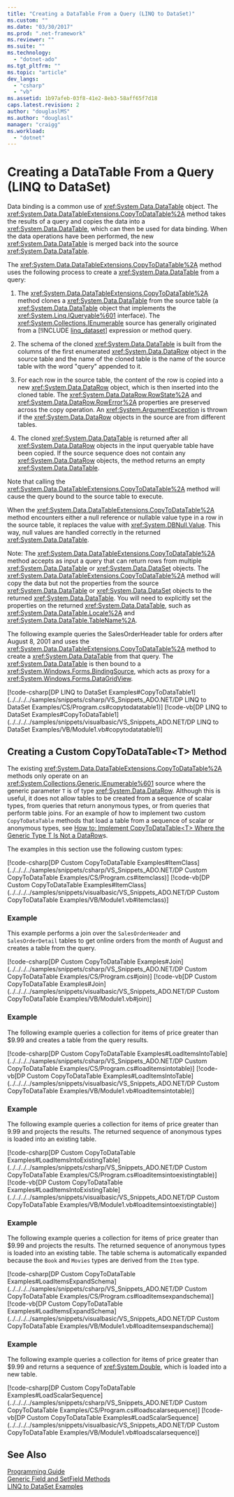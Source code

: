 ```yaml
---
title: "Creating a DataTable From a Query (LINQ to DataSet)"
ms.custom: ""
ms.date: "03/30/2017"
ms.prod: ".net-framework"
ms.reviewer: ""
ms.suite: ""
ms.technology: 
  - "dotnet-ado"
ms.tgt_pltfrm: ""
ms.topic: "article"
dev_langs: 
  - "csharp"
  - "vb"
ms.assetid: 1b97afeb-03f8-41e2-8eb3-58aff65f7d18
caps.latest.revision: 2
author: "douglaslMS"
ms.author: "douglasl"
manager: "craigg"
ms.workload: 
  - "dotnet"
---
```

# Creating a DataTable From a Query (LINQ to DataSet)
Data binding is a common use of <xref:System.Data.DataTable> object. The <xref:System.Data.DataTableExtensions.CopyToDataTable%2A> method takes the results of a query and copies the data into a <xref:System.Data.DataTable>, which can then be used for data binding. When the data operations have been performed, the new <xref:System.Data.DataTable> is merged back into the source <xref:System.Data.DataTable>.  
  
 The <xref:System.Data.DataTableExtensions.CopyToDataTable%2A> method uses the following process to create a <xref:System.Data.DataTable> from a query:  
  
1. The <xref:System.Data.DataTableExtensions.CopyToDataTable%2A> method clones a <xref:System.Data.DataTable> from the source table (a <xref:System.Data.DataTable> object that implements the <xref:System.Linq.IQueryable%601> interface). The <xref:System.Collections.IEnumerable> source has generally originated from a [!INCLUDE [linq_dataset](../../../../includes/linq-dataset-md.md)] expression or method query.  
  
2. The schema of the cloned <xref:System.Data.DataTable> is built from the columns of the first enumerated <xref:System.Data.DataRow> object in the source table and the name of the cloned table is the name of the source table with the word "query" appended to it.  
  
3. For each row in the source table, the content of the row is copied into a new <xref:System.Data.DataRow> object, which is then inserted into the cloned table. The <xref:System.Data.DataRow.RowState%2A> and <xref:System.Data.DataRow.RowError%2A> properties are preserved across the copy operation. An <xref:System.ArgumentException> is thrown if the <xref:System.Data.DataRow> objects in the source are from different tables.  
  
4. The cloned <xref:System.Data.DataTable> is returned after all <xref:System.Data.DataRow> objects in the input queryable table have been copied. If the source sequence does not contain any <xref:System.Data.DataRow> objects, the method returns an empty <xref:System.Data.DataTable>.  
  
 Note that calling the <xref:System.Data.DataTableExtensions.CopyToDataTable%2A> method will cause the query bound to the source table to execute.  
  
 When the <xref:System.Data.DataTableExtensions.CopyToDataTable%2A> method encounters either a null reference or nullable value type in a row in the source table, it replaces the value with <xref:System.DBNull.Value>. This way, null values are handled correctly in the returned <xref:System.Data.DataTable>.  
  
 Note: The <xref:System.Data.DataTableExtensions.CopyToDataTable%2A> method accepts as input a query that can return rows from multiple <xref:System.Data.DataTable> or <xref:System.Data.DataSet> objects. The <xref:System.Data.DataTableExtensions.CopyToDataTable%2A> method will copy the data but not the properties from the source <xref:System.Data.DataTable> or <xref:System.Data.DataSet> objects to the returned <xref:System.Data.DataTable>. You will need to explicitly set the properties on the returned <xref:System.Data.DataTable>, such as <xref:System.Data.DataTable.Locale%2A> and <xref:System.Data.DataTable.TableName%2A>.  
  
 The following example queries the SalesOrderHeader table for orders after August 8, 2001 and uses the <xref:System.Data.DataTableExtensions.CopyToDataTable%2A> method to create a <xref:System.Data.DataTable> from that query. The <xref:System.Data.DataTable> is then bound to a <xref:System.Windows.Forms.BindingSource>, which acts as proxy for a <xref:System.Windows.Forms.DataGridView>.  
  
 [!code-csharp[DP LINQ to DataSet Examples#CopyToDataTable1](../../../../samples/snippets/csharp/VS_Snippets_ADO.NET/DP LINQ to DataSet Examples/CS/Program.cs#copytodatatable1)]
 [!code-vb[DP LINQ to DataSet Examples#CopyToDataTable1](../../../../samples/snippets/visualbasic/VS_Snippets_ADO.NET/DP LINQ to DataSet Examples/VB/Module1.vb#copytodatatable1)]  
  
## Creating a Custom CopyToDataTable\<T> Method  
 The existing <xref:System.Data.DataTableExtensions.CopyToDataTable%2A> methods only operate on an <xref:System.Collections.Generic.IEnumerable%601> source where the generic parameter `T` is of type <xref:System.Data.DataRow>. Although this is useful, it does not allow tables to be created from a sequence of scalar types, from queries that return anonymous types, or from queries that perform table joins. For an example of how to implement two custom `CopyToDataTable` methods that load a table from a sequence of scalar or anonymous types, see [How to: Implement CopyToDataTable\<T> Where the Generic Type T Is Not a DataRow](../../../../docs/framework/data/adonet/implement-copytodatatable-where-type-not-a-datarow.md)s.  
  
 The examples in this section use the following custom types:  
  
 [!code-csharp[DP Custom CopyToDataTable Examples#ItemClass](../../../../samples/snippets/csharp/VS_Snippets_ADO.NET/DP Custom CopyToDataTable Examples/CS/Program.cs#itemclass)]
 [!code-vb[DP Custom CopyToDataTable Examples#ItemClass](../../../../samples/snippets/visualbasic/VS_Snippets_ADO.NET/DP Custom CopyToDataTable Examples/VB/Module1.vb#itemclass)]  
  
### Example  
 This example performs a join over the `SalesOrderHeader` and `SalesOrderDetail` tables to get online orders from the month of August and creates a table from the query.  
  
 [!code-csharp[DP Custom CopyToDataTable Examples#Join](../../../../samples/snippets/csharp/VS_Snippets_ADO.NET/DP Custom CopyToDataTable Examples/CS/Program.cs#join)]
 [!code-vb[DP Custom CopyToDataTable Examples#Join](../../../../samples/snippets/visualbasic/VS_Snippets_ADO.NET/DP Custom CopyToDataTable Examples/VB/Module1.vb#join)]  
  
### Example  
 The following example queries a collection for items of price greater than $9.99 and creates a table from the query results.  
  
 [!code-csharp[DP Custom CopyToDataTable Examples#LoadItemsIntoTable](../../../../samples/snippets/csharp/VS_Snippets_ADO.NET/DP Custom CopyToDataTable Examples/CS/Program.cs#loaditemsintotable)]
 [!code-vb[DP Custom CopyToDataTable Examples#LoadItemsIntoTable](../../../../samples/snippets/visualbasic/VS_Snippets_ADO.NET/DP Custom CopyToDataTable Examples/VB/Module1.vb#loaditemsintotable)]  
  
### Example  
 The following example queries a collection for items of price greater than 9.99 and projects the results. The returned sequence of anonymous types is loaded into an existing table.  
  
 [!code-csharp[DP Custom CopyToDataTable Examples#LoadItemsIntoExistingTable](../../../../samples/snippets/csharp/VS_Snippets_ADO.NET/DP Custom CopyToDataTable Examples/CS/Program.cs#loaditemsintoexistingtable)]
 [!code-vb[DP Custom CopyToDataTable Examples#LoadItemsIntoExistingTable](../../../../samples/snippets/visualbasic/VS_Snippets_ADO.NET/DP Custom CopyToDataTable Examples/VB/Module1.vb#loaditemsintoexistingtable)]  
  
### Example  
 The following example queries a collection for items of price greater than $9.99 and projects the results. The returned sequence of anonymous types is loaded into an existing table. The table schema is automatically expanded because the `Book` and `Movies` types are derived from the `Item` type.  
  
 [!code-csharp[DP Custom CopyToDataTable Examples#LoadItemsExpandSchema](../../../../samples/snippets/csharp/VS_Snippets_ADO.NET/DP Custom CopyToDataTable Examples/CS/Program.cs#loaditemsexpandschema)]
 [!code-vb[DP Custom CopyToDataTable Examples#LoadItemsExpandSchema](../../../../samples/snippets/visualbasic/VS_Snippets_ADO.NET/DP Custom CopyToDataTable Examples/VB/Module1.vb#loaditemsexpandschema)]  
  
### Example  
 The following example queries a collection for items of price greater than $9.99 and returns a sequence of <xref:System.Double>, which is loaded into a new table.  
  
 [!code-csharp[DP Custom CopyToDataTable Examples#LoadScalarSequence](../../../../samples/snippets/csharp/VS_Snippets_ADO.NET/DP Custom CopyToDataTable Examples/CS/Program.cs#loadscalarsequence)]
 [!code-vb[DP Custom CopyToDataTable Examples#LoadScalarSequence](../../../../samples/snippets/visualbasic/VS_Snippets_ADO.NET/DP Custom CopyToDataTable Examples/VB/Module1.vb#loadscalarsequence)]  
  
## See Also  
 [Programming Guide](../../../../docs/framework/data/adonet/programming-guide-linq-to-dataset.md)  
 [Generic Field and SetField Methods](../../../../docs/framework/data/adonet/generic-field-and-setfield-methods-linq-to-dataset.md)  
 [LINQ to DataSet Examples](../../../../docs/framework/data/adonet/linq-to-dataset-examples.md)
